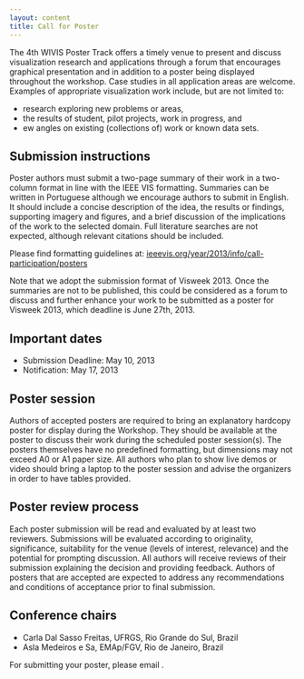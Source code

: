 ```yaml
---
layout: content
title: Call for Poster
---
```


The 4th WIVIS Poster Track offers a timely venue to present and
discuss visualization research and applications through a forum that
encourages graphical presentation and in addition to a poster being
displayed throughout the workshop. Case studies in all application
areas are welcome. Examples of appropriate visualization work include,
but are not limited to:

- research exploring new problems or areas,
- the results of student, pilot projects, work in progress, and
- ew angles on existing (collections of) work or known data sets.

## Submission instructions

Poster authors must submit a two-page summary of their work in a
two-column format in line with the IEEE VIS formatting. Summaries can
be written in Portuguese although we encourage authors to submit in
English. It should include a concise description of the idea, the
results or findings, supporting imagery and figures, and a brief
discussion of the implications of the work to the selected
domain. Full literature searches are not expected, although relevant
citations should be included.

Please find formatting guidelines at:
[ieeevis.org/year/2013/info/call-participation/posters](ieeevis.org/year/2013/info/call-participation/posters)

Note that we adopt the submission format of Visweek 2013. Once the
summaries are not to be published, this could be considered as a forum
to discuss and further enhance your work to be submitted as a poster
for Visweek 2013, which deadline is June 27th, 2013.

## Important dates

- Submission Deadline: May 10, 2013
- Notification: May 17, 2013

## Poster session

Authors of accepted posters are required to bring an explanatory
hardcopy poster for display during the Workshop. They should be
available at the poster to discuss their work during the scheduled
poster session(s). The posters themselves have no predefined
formatting, but dimensions may not exceed A0 or A1 paper size. All
authors who plan to show live demos or video should bring a laptop to
the poster session and advise the organizers in order to have tables
provided.

## Poster review process

Each poster submission will be read and evaluated by at least two
reviewers. Submissions will be evaluated according to originality,
significance, suitability for the venue (levels of interest,
relevance) and the potential for prompting discussion. All authors
will receive reviews of their submission explaining the decision and
providing feedback. Authors of posters that are accepted are expected
to address any recommendations and conditions of acceptance prior to
final submission.

## Conference chairs

- Carla Dal Sasso Freitas, UFRGS, Rio Grande do Sul, Brazil
- Asla Medeiros e Sa, EMAp/FGV, Rio de Janeiro, Brazil

For submitting your poster, please email <script type='text/javascript'>var a = new Array('4thwivis@','gmail.com');document.write("<a href='mailto:"+a[0]+a[1]+"'>"+a[0]+a[1]+"</a>");</script>.
